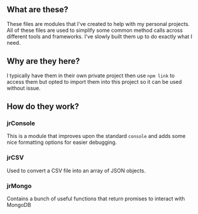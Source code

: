## What are these?

These files are modules that I've created to help with my personal projects. All of these files are used to simplify some common method calls across different tools and frameworks. I've slowly built them up to do exactly what I need.

## Why are they here?

I typically have them in their own private project then use `npm link` to access them but opted to import them into this project so it can be used without issue.

## How do they work?
### jrConsole
This is a module that improves upon the standard `console` and adds some nice formatting options for easier debugging.

### jrCSV
Used to convert a CSV file into an array of JSON objects.

### jrMongo
Contains a bunch of useful functions that return promises to interact with MongoDB 